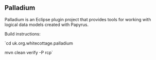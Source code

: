Palladium
---------

Palladium is an Eclipse plugin project that provides tools for working with logical data models created with Papyrus.

Build instructions:

`cd uk.org.whitecottage.palladium

mvn clean verify -P rcp`
